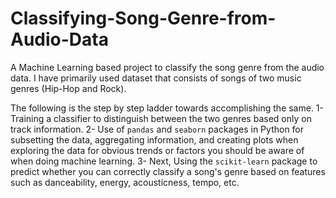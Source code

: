 # Classifying-Song-Genre-from-Audio-Data

A Machine Learning based project to classify the song genre from the audio data.
I have primarily used dataset that consists of songs of two music genres (Hip-Hop and Rock).

The following is the step by step ladder towards accomplishing the same.
1- Training a classifier to distinguish between the two genres based only on track information.
2- Use of `pandas` and `seaborn` packages in Python for subsetting the data, aggregating information, and creating plots when exploring the data for obvious trends or factors you should be aware of when doing machine learning. 
3- Next, Using the `scikit-learn` package to predict whether you can correctly classify a song's genre based on features such as danceability, energy, acousticness, tempo, etc. 
